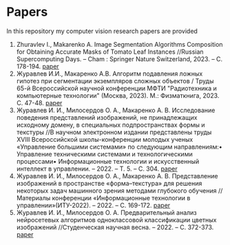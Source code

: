 # Papers
In this repository my computer vision research papers are provided

1. Zhuravlev I., Makarenko A. Image Segmentation Algorithms Composition for Obtaining Accurate Masks of Tomato Leaf Instances //Russian Supercomputing Days. – Cham : Springer Nature Switzerland, 2023. – С. 178-194. [paper](https://github.com/zhursvlevy/papers/blob/main/assets/Image_Segmentation_Algorithms_Composition_for_Obtaining_Accurate_Masks_of_Tomato_Leaf_Instances.pdf) 
2. Журавлев И.И., Макаренко А.В. Алгоритм подавления ложных гипотез при сегментации экземпляров сложных объектов / Труды 65-й Всероссийской научной конференции МФТИ "Радиотехника и компьютерные технологии" (Москва, 2023). М.: Физматкнига, 2023. С. 47-48. [paper](https://github.com/zhursvlevy/papers/blob/main/assets/FPS.pdf) 
3. Журавлев И. И., Милосердов О. А., Макаренко А. В. Исследование поведения представлений изображений, не принадлежащих исходному домену, в специальных подпространствах формы и текстуры //В научном электронном издании представлены труды XVIII Всероссийской школы-конференции молодых ученых «Управление большими системами» по следующим направлениям:• Управление техническими системами и технологическими процессами• Информационные технологии и искусственный интеллект в управлении. – 2022. – Т. 5. – С. 304. [paper](https://github.com/zhursvlevy/papers/blob/main/assets/out_of_domain.pdf) 
4. Журавлев И. И., Милосердов О. А., Макаренко А. В. Представление изображений в пространстве «форма–текстура» для решения некоторых задач машинного зрения методами глубокого обучения //Материалы конференции «Информационные технологии в управлении»(ИТУ-2022). – 2022. – С. 169-172. [paper](https://github.com/zhursvlevy/papers/blob/main/assets/shape_texture_repr.pdf) 
5. Журавлев И. И., Милосердов О. А. Предварительный анализ нейросетевых алгоритмов одноклассовой классификации цветных изображений //Студенческая научная весна. – 2022. – С. 372-373. [paper](https://github.com/zhursvlevy/papers/blob/main/assets/preliminary_eda.pdf) 
